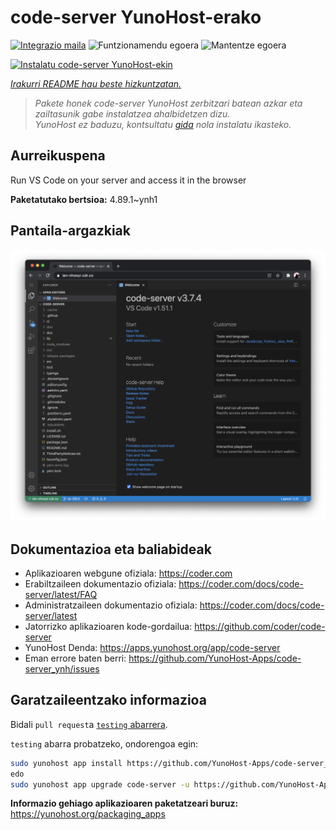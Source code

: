 <!--
Ohart ongi: README hau automatikoki sortu da <https://github.com/YunoHost/apps/tree/master/tools/readme_generator>ri esker
EZ editatu eskuz.
-->

# code-server YunoHost-erako

[![Integrazio maila](https://dash.yunohost.org/integration/code-server.svg)](https://dash.yunohost.org/appci/app/code-server) ![Funtzionamendu egoera](https://ci-apps.yunohost.org/ci/badges/code-server.status.svg) ![Mantentze egoera](https://ci-apps.yunohost.org/ci/badges/code-server.maintain.svg)

[![Instalatu code-server YunoHost-ekin](https://install-app.yunohost.org/install-with-yunohost.svg)](https://install-app.yunohost.org/?app=code-server)

*[Irakurri README hau beste hizkuntzatan.](./ALL_README.md)*

> *Pakete honek code-server YunoHost zerbitzari batean azkar eta zailtasunik gabe instalatzea ahalbidetzen dizu.*  
> *YunoHost ez baduzu, kontsultatu [gida](https://yunohost.org/install) nola instalatu ikasteko.*

## Aurreikuspena

Run VS Code on your server and access it in the browser


**Paketatutako bertsioa:** 4.89.1~ynh1

## Pantaila-argazkiak

![code-server(r)en pantaila-argazkia](./doc/screenshots/screenshot.png)

## Dokumentazioa eta baliabideak

- Aplikazioaren webgune ofiziala: <https://coder.com>
- Erabiltzaileen dokumentazio ofiziala: <https://coder.com/docs/code-server/latest/FAQ>
- Administratzaileen dokumentazio ofiziala: <https://coder.com/docs/code-server/latest>
- Jatorrizko aplikazioaren kode-gordailua: <https://github.com/coder/code-server>
- YunoHost Denda: <https://apps.yunohost.org/app/code-server>
- Eman errore baten berri: <https://github.com/YunoHost-Apps/code-server_ynh/issues>

## Garatzaileentzako informazioa

Bidali `pull request`a [`testing` abarrera](https://github.com/YunoHost-Apps/code-server_ynh/tree/testing).

`testing` abarra probatzeko, ondorengoa egin:

```bash
sudo yunohost app install https://github.com/YunoHost-Apps/code-server_ynh/tree/testing --debug
edo
sudo yunohost app upgrade code-server -u https://github.com/YunoHost-Apps/code-server_ynh/tree/testing --debug
```

**Informazio gehiago aplikazioaren paketatzeari buruz:** <https://yunohost.org/packaging_apps>
